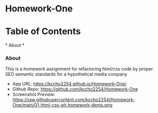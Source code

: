 # Homework-One

<h1>Table of Contents</h1>
* About
* 

<h3>About</h3>
<p>This is a homework assignment for refactoring html/css code by proper SEO semantic standards for a hypothetical media company</p>

* App URL: https://kccho2254.github.io/Homework-One/
* Github Repo: https://github.com/kccho2254/Homework-One
* Screenshot Preview: https://raw.githubusercontent.com/kccho2254/Homework-One/main/01-html-css-git-homework-demo.png

